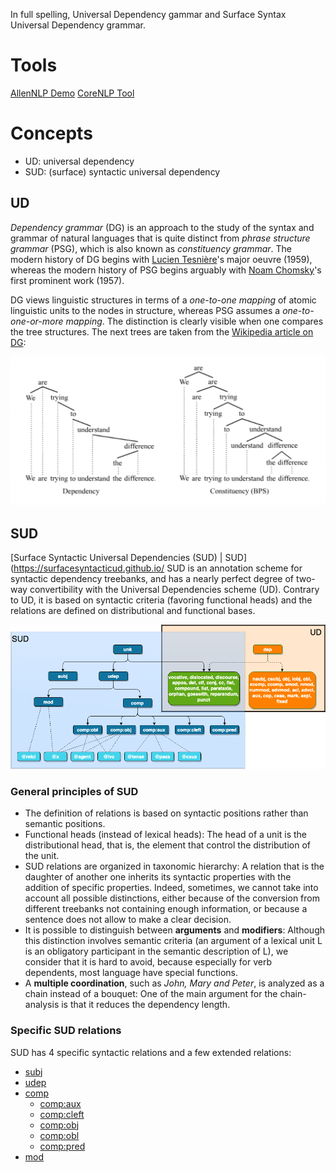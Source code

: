 In full spelling, Universal Dependency gammar and Surface Syntax Universal Dependency grammar.

# Tools
[AllenNLP Demo](https://demo.allennlp.org/dependency-parsing)
[CoreNLP Tool](https://corenlp.run/)

# Concepts

- UD: universal dependency
- SUD: (surface) syntactic universal dependency

## UD
*Dependency grammar* (DG) is an approach to the study of the syntax and grammar of natural languages that is quite distinct from *phrase structure grammar* (PSG), which is also known as *constituency grammar*. The modern history of DG begins with [Lucien Tesnière](https://en.wikipedia.org/wiki/Lucien_Tesni%C3%A8re)'s major oeuvre (1959), whereas the modern history of PSG begins arguably with [Noam Chomsky](https://en.wikipedia.org/wiki/Noam_Chomsky)'s first prominent work (1957).

DG views linguistic structures in terms of a *one-to-one mapping* of atomic linguistic units to the nodes in structure, whereas PSG assumes a *one-to-one-or-more mapping*. The distinction is clearly visible when one compares the tree structures. The next trees are taken from the [Wikipedia article on DG](https://en.wikipedia.org/wiki/Dependency_grammar):

![](../asset/Dependency&Constituency.png)

## SUD
[Surface Syntactic Universal Dependencies (SUD) | SUD](https://surfacesyntacticud.github.io/
SUD is an annotation scheme for syntactic dependency treebanks, and has a nearly perfect degree of two-way convertibility with the Universal Dependencies scheme (UD). Contrary to UD, it is based on syntactic criteria (favoring functional heads) and the relations are defined on distributional and functional bases.

![](../asset/SUD.png)

### General principles of SUD
- The definition of relations is based on syntactic positions rather than semantic positions.
- Functional heads (instead of lexical heads): The head of a unit is the distributional head, that is, the element that control the distribution of the unit.
- SUD relations are organized in taxonomic hierarchy: A relation that is the daughter of another one inherits its syntactic properties with the addition of specific properties. Indeed, sometimes, we cannot take into account all possible distinctions, either because of the conversion from different treebanks not containing enough information, or because a sentence does not allow to make a clear decision.
- It is possible to distinguish between **arguments** and **modifiers**: Although this distinction involves semantic criteria (an argument of a lexical unit L is an obligatory participant in the semantic description of L), we consider that it is hard to avoid, because especially for verb dependents, most language have special functions.
- A **multiple coordination**, such as *John, Mary and Peter*, is analyzed as a chain instead of a bouquet: One of the main argument for the chain-analysis is that it reduces the dependency length.

### Specific SUD relations
SUD has 4 specific syntactic relations and a few extended relations:
- [subj](https://surfacesyntacticud.github.io/guidelines/u/relations/subj)
- [udep](https://surfacesyntacticud.github.io/guidelines/u/relations/udep)
- [comp](https://surfacesyntacticud.github.io/guidelines/u/relations/comp)
    - [comp:aux](https://surfacesyntacticud.github.io/guidelines/u/relations/comp_aux)
    - [comp:cleft](https://surfacesyntacticud.github.io/guidelines/u/relations/comp_cleft)
    - [comp:obj](https://surfacesyntacticud.github.io/guidelines/u/relations/comp_obj)
    - [comp:obl](https://surfacesyntacticud.github.io/guidelines/u/relations/comp_obl)
    - [comp:pred](https://surfacesyntacticud.github.io/guidelines/u/relations/comp_pred)
- [mod](https://surfacesyntacticud.github.io/guidelines/u/relations/mod)